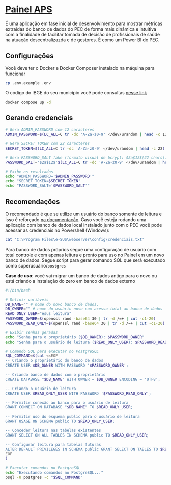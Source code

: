 # [Painel APS](https://saps-ms.github.io/Manual-eSUS_APS/docs/Painel)

É uma aplicação em fase inicial de desenvolvimento para mostrar métricas extraídas do banco de dados do PEC de forma mais dinâmica e intuitiva com a finalidade de facilitar tomada de decisão de profissionais de saúde na atuação descentralizazda e de gestores. É como um Power BI do PEC.

## Configurações

Você deve ter o Docker e Docker Composer instalado na máquina para funcionar

```sh
cp .env.example .env
```

O código do IBGE do seu município você pode consultas [nesse link](https://www.ibge.gov.br/explica/codigos-dos-municipios.php)

```sh
docker compose up -d
```

## Gerando credenciais

```bash
# Gera ADMIN_PASSWORD com 12 caracteres
ADMIN_PASSWORD=$(LC_ALL=C tr -dc 'A-Za-z0-9' </dev/urandom | head -c 12)

# Gera SECRET_TOKEN com 22 caracteres
SECRET_TOKEN=$(LC_ALL=C tr -dc 'A-Za-z0-9' </dev/urandom | head -c 22)

# Gera PASSWORD_SALT fake (formato visual de bcrypt: $2a$12$[22 chars])
PASSWORD_SALT='$2a$12$'$(LC_ALL=C tr -dc 'A-Za-z0-9' </dev/urandom | head -c 22)

# Exibe os resultados
echo "ADMIN_PASSWORD='$ADMIN_PASSWORD'"
echo "SECRET_TOKEN=$SECRET_TOKEN"
echo "PASSWORD_SALT='$PASSWORD_SALT'"
```

## Recomendações

O recomendado é que se utilize um usuário do banco somente de leitura e isso é reforçado [na documentação](https://saps-ms.github.io/Manual-eSUS_APS/docs/Painel/manual_instalacao/). Caso você esteja rodando uma aplicação com banco de dados local instalado junto com o PEC você pode acessar as credenciais no Powershell (Windows):

```powershell
cat 'C:\Program Files\e-SUS\webserver\config\credenciais.txt'
```

Para banco de dados próprios segue uma configuração de usuário com total controle e com apenas leitura e pronto para uso no Painel em um novo banco de dados. Segue script para gerar comando SQL que será executado como superusuário/`postgres`

**Caso de uso**: você vai migrar um banco de dados antigo para o novo ou está criando a instalação do zero em banco de dados externo

```sh
#!/bin/bash

# Definir variáveis
DB_NAME="" # nome do novo banco de dados, 
DB_OWNER="" # nome do usuário novo com acesso total ao banco de dados
READ_ONLY_USER="esus_leitura"
PASSWORD_OWNER=$(openssl rand -base64 30 | tr -d /=+ | cut -c1-20)
PASSWORD_READ_ONLY=$(openssl rand -base64 30 | tr -d /=+ | cut -c1-20)

# Exibir senhas geradas
echo "Senha para o proprietário ($DB_OWNER): $PASSWORD_OWNER"
echo "Senha para o usuário de leitura ($READ_ONLY_USER): $PASSWORD_READ_ONLY"

# Comando SQL para executar no PostgreSQL
SQL_COMMAND=$(cat <<EOF
-- Criando o proprietário do banco de dados
CREATE USER $DB_OWNER WITH PASSWORD '$PASSWORD_OWNER';

-- Criando banco de dados com o proprietário
CREATE DATABASE "$DB_NAME" WITH OWNER = $DB_OWNER ENCODING = 'UTF8';

-- Criando o usuário de leitura
CREATE USER $READ_ONLY_USER WITH PASSWORD '$PASSWORD_READ_ONLY';

-- Permitir conexão ao banco para o usuário de leitura
GRANT CONNECT ON DATABASE "$DB_NAME" TO $READ_ONLY_USER;

-- Permitir uso do esquema public para o usuário de leitura
GRANT USAGE ON SCHEMA public TO $READ_ONLY_USER;

-- Conceder leitura nas tabelas existentes
GRANT SELECT ON ALL TABLES IN SCHEMA public TO $READ_ONLY_USER;

-- Configurar leitura para tabelas futuras
ALTER DEFAULT PRIVILEGES IN SCHEMA public GRANT SELECT ON TABLES TO $READ_ONLY_USER;
EOF
)

# Executar comandos no PostgreSQL
echo "Executando comandos no PostgreSQL..."
psql -U postgres -c "$SQL_COMMAND"
```
